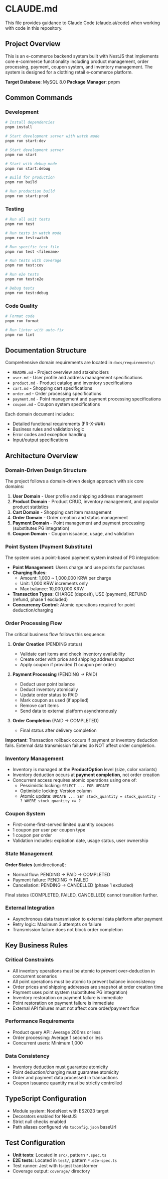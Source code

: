 # CLAUDE.md

This file provides guidance to Claude Code (claude.ai/code) when working with code in this repository.

## Project Overview

This is an e-commerce backend system built with NestJS that implements core e-commerce functionality including product management, order processing, payment, coupon system, and inventory management. The system is designed for a clothing retail e-commerce platform.

**Target Database**: MySQL 8.0
**Package Manager**: pnpm

## Common Commands

### Development
```bash
# Install dependencies
pnpm install

# Start development server with watch mode
pnpm run start:dev

# Start development server
pnpm run start

# Start with debug mode
pnpm run start:debug

# Build for production
pnpm run build

# Run production build
pnpm run start:prod
```

### Testing
```bash
# Run all unit tests
pnpm run test

# Run tests in watch mode
pnpm run test:watch

# Run specific test file
pnpm run test <filename>

# Run tests with coverage
pnpm run test:cov

# Run e2e tests
pnpm run test:e2e

# Debug tests
pnpm run test:debug
```

### Code Quality
```bash
# Format code
pnpm run format

# Run linter with auto-fix
pnpm run lint
```

## Documentation Structure
Comprehensive domain requirements are located in `docs/requirements/`:
- `README.md` - Project overview and stakeholders
- `user.md` - User profile and address management specifications
- `product.md` - Product catalog and inventory specifications
- `cart.md` - Shopping cart specifications
- `order.md` - Order processing specifications
- `payment.md` - Point management and payment processing specifications
- `coupon.md` - Coupon system specifications

Each domain document includes:
- Detailed functional requirements (FR-X-###)
- Business rules and validation logic
- Error codes and exception handling
- Input/output specifications

## Architecture Overview

### Domain-Driven Design Structure

The project follows a domain-driven design approach with six core domains:

1. **User Domain** - User profile and shipping address management
2. **Product Domain** - Product CRUD, inventory management, and popular product statistics
3. **Cart Domain** - Shopping cart item management
4. **Order Domain** - Order creation and status management
5. **Payment Domain** - Point management and payment processing (substitutes PG integration)
6. **Coupon Domain** - Coupon issuance, usage, and validation

### Point System (Payment Substitute)

The system uses a point-based payment system instead of PG integration:

- **Point Management**: Users charge and use points for purchases
- **Charging Rules**:
  - Amount: 1,000 ~ 1,000,000 KRW per charge
  - Unit: 1,000 KRW increments only
  - Max balance: 10,000,000 KRW
- **Transaction Types**: CHARGE (deposit), USE (payment), REFUND (refund, phase 1 excluded)
- **Concurrency Control**: Atomic operations required for point deduction/charging

### Order Processing Flow

The critical business flow follows this sequence:

1. **Order Creation** (PENDING status)
   - Validate cart items and check inventory availability
   - Create order with price and shipping address snapshot
   - Apply coupon if provided (1 coupon per order)

2. **Payment Processing** (PENDING → PAID)
   - Deduct user point balance
   - Deduct inventory atomically
   - Update order status to PAID
   - Mark coupon as used (if applied)
   - Remove cart items
   - Send data to external platform asynchronously

3. **Order Completion** (PAID → COMPLETED)
   - Final status after delivery completion

**Important**: Transaction rollback occurs if payment or inventory deduction fails. External data transmission failures do NOT affect order completion.

### Inventory Management

- Inventory is managed at the **ProductOption** level (size, color variants)
- Inventory deduction occurs at **payment completion**, not order creation
- Concurrent access requires atomic operations using one of:
  - Pessimistic locking: `SELECT ... FOR UPDATE`
  - Optimistic locking: Version column
  - Atomic update: `UPDATE ... SET stock_quantity = stock_quantity - ? WHERE stock_quantity >= ?`

### Coupon System

- First-come-first-served limited quantity coupons
- 1 coupon per user per coupon type
- 1 coupon per order
- Validation includes: expiration date, usage status, user ownership

### State Management

**Order States** (unidirectional):
- Normal flow: PENDING → PAID → COMPLETED
- Payment failure: PENDING → FAILED
- Cancellation: PENDING → CANCELLED (phase 1 excluded)

Final states (COMPLETED, FAILED, CANCELLED) cannot transition further.

### External Integration

- Asynchronous data transmission to external data platform after payment
- Retry logic: Maximum 3 attempts on failure
- Transmission failure does not block order completion

## Key Business Rules

### Critical Constraints
- All inventory operations must be atomic to prevent over-deduction in concurrent scenarios
- All point operations must be atomic to prevent balance inconsistency
- Order prices and shipping addresses are snapshot at order creation time
- Payment uses point system (substitutes PG integration)
- Inventory restoration on payment failure is immediate
- Point restoration on payment failure is immediate
- External API failures must not affect core order/payment flow

### Performance Requirements
- Product query API: Average 200ms or less
- Order processing: Average 1 second or less
- Concurrent users: Minimum 1,000

### Data Consistency
- Inventory deduction must guarantee atomicity
- Point deduction/charging must guarantee atomicity
- Order and payment data processed in transactions
- Coupon issuance quantity must be strictly controlled

## TypeScript Configuration

- Module system: NodeNext with ES2023 target
- Decorators enabled for NestJS
- Strict null checks enabled
- Path aliases configured via `tsconfig.json` baseUrl

## Test Configuration

- **Unit tests**: Located in `src/`, pattern `*.spec.ts`
- **E2E tests**: Located in `test/`, pattern `*.e2e-spec.ts`
- Test runner: Jest with ts-jest transformer
- Coverage output: `coverage/` directory
